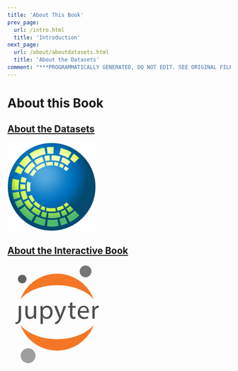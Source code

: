 ```yaml
---
title: 'About This Book'
prev_page:
  url: /intro.html
  title: 'Introduction'
next_page:
  url: /about/aboutdatasets.html
  title: 'About the Datasets'
comment: "***PROGRAMMATICALLY GENERATED, DO NOT EDIT. SEE ORIGINAL FILES IN /content***"
---
```

# About this Book

## [About the Datasets][datasets]
<a href="https://veerg24.github.io/myonlinebook/about/aboutdatasets.html">
<img src="CMAP_logo.png" style="width: 200px;"/>
</a>

## [About the Interactive Book][jupyterbook]
<!--<a href="https://veerg24.github.io/myonlinebook/about/aboutinteractivebooks.html">
<img src="jupyterbook.png" style="width: 200px;"/>
</a>-->
<svg width="225" height="225" viewBox="0 0 44 51" version="2.0" xmlns="http://www.w3.org/2000/svg" xmlns:xlink="http://www.w3.org/1999/xlink" xmlns:figma="http://www.figma.com/figma/ns">
<a xlink:href = "https://veerg24.github.io/myonlinebook/about/aboutdatasets.html">
<title>Group.svg</title>
<desc>Created using Figma 0.90</desc>
<g id="Canvas" transform="translate(-1640 -2453)" figma:type="canvas">
<g id="Group" style="mix-blend-mode:normal;" figma:type="group">
<g id="Group" style="mix-blend-mode:normal;" figma:type="group">
<g id="Group" style="mix-blend-mode:normal;" figma:type="group">
<g id="g" style="mix-blend-mode:normal;" figma:type="group">
<g id="path" style="mix-blend-mode:normal;" figma:type="group">
<g id="path9 fill" style="mix-blend-mode:normal;" figma:type="vector">
<use xlink:href="#path0_fill" transform="translate(1640.54 2474.36)" fill="#4E4E4E" style="mix-blend-mode:normal;"/>
</g>
</g>
<g id="path" style="mix-blend-mode:normal;" figma:type="group">
<g id="path10 fill" style="mix-blend-mode:normal;" figma:type="vector">
<use xlink:href="#path1_fill" transform="translate(1645.68 2474.37)" fill="#4E4E4E" style="mix-blend-mode:normal;"/>
</g>
</g>
<g id="path" style="mix-blend-mode:normal;" figma:type="group">
<g id="path11 fill" style="mix-blend-mode:normal;" figma:type="vector">
<use xlink:href="#path2_fill" transform="translate(1653.39 2474.26)" fill="#4E4E4E" style="mix-blend-mode:normal;"/>
</g>
</g>
<g id="path" style="mix-blend-mode:normal;" figma:type="group">
<g id="path12 fill" style="mix-blend-mode:normal;" figma:type="vector">
<use xlink:href="#path3_fill" transform="translate(1660.43 2474.39)" fill="#4E4E4E" style="mix-blend-mode:normal;"/>
</g>
</g>
<g id="path" style="mix-blend-mode:normal;" figma:type="group">
<g id="path13 fill" style="mix-blend-mode:normal;" figma:type="vector">
<use xlink:href="#path4_fill" transform="translate(1667.55 2472.54)" fill="#4E4E4E" style="mix-blend-mode:normal;"/>
</g>
</g>
<g id="path" style="mix-blend-mode:normal;" figma:type="group">
<g id="path14 fill" style="mix-blend-mode:normal;" figma:type="vector">
<use xlink:href="#path5_fill" transform="translate(1672.47 2474.29)" fill="#4E4E4E" style="mix-blend-mode:normal;"/>
</g>
</g>
<g id="path" style="mix-blend-mode:normal;" figma:type="group">
<g id="path15 fill" style="mix-blend-mode:normal;" figma:type="vector">
<use xlink:href="#path6_fill" transform="translate(1679.98 2474.24)" fill="#4E4E4E" style="mix-blend-mode:normal;"/>
</g>
</g>
</g>
</g>
<g id="g" style="mix-blend-mode:normal;" figma:type="group">
<g id="path" style="mix-blend-mode:normal;" figma:type="group">
<g id="path16 fill" style="mix-blend-mode:normal;" figma:type="vector">
<use xlink:href="#path7_fill" transform="translate(1673.48 2453.69)" fill="#767677" style="mix-blend-mode:normal;"/>
</g>
</g>
<g id="path" style="mix-blend-mode:normal;" figma:type="group">
<g id="path17 fill" style="mix-blend-mode:normal;" figma:type="vector">
<use xlink:href="#path8_fill" transform="translate(1643.21 2484.27)" fill="#F37726" style="mix-blend-mode:normal;"/>
</g>
</g>
<g id="path" style="mix-blend-mode:normal;" figma:type="group">
<g id="path18 fill" style="mix-blend-mode:normal;" figma:type="vector">
<use xlink:href="#path9_fill" transform="translate(1643.21 2457.88)" fill="#F37726" style="mix-blend-mode:normal;"/>
</g>
</g>
<g id="path" style="mix-blend-mode:normal;" figma:type="group">
<g id="path19 fill" style="mix-blend-mode:normal;" figma:type="vector">
<use xlink:href="#path10_fill" transform="translate(1643.28 2496.09)" fill="#9E9E9E" style="mix-blend-mode:normal;"/>
</g>
</g>
<g id="path" style="mix-blend-mode:normal;" figma:type="group">
<g id="path20 fill" style="mix-blend-mode:normal;" figma:type="vector">
<use xlink:href="#path11_fill" transform="translate(1641.87 2458.43)" fill="#616262" style="mix-blend-mode:normal;"/>
</g>
</g>
</g>
</g>
</g>
</g>
<defs>
<path id="path0_fill" d="M 1.74498 5.47533C 1.74498 7.03335 1.62034 7.54082 1.29983 7.91474C 0.943119 8.23595 0.480024 8.41358 0 8.41331L 0.124642 9.3036C 0.86884 9.31366 1.59095 9.05078 2.15452 8.56466C 2.45775 8.19487 2.6834 7.76781 2.818 7.30893C 2.95261 6.85005 2.99341 6.36876 2.93798 5.89377L 2.93798 0L 1.74498 0L 1.74498 5.43972L 1.74498 5.47533Z"/>
<path id="path1_fill" d="M 5.50204 4.76309C 5.50204 5.43081 5.50204 6.02731 5.55545 6.54368L 4.496 6.54368L 4.42478 5.48423C 4.20318 5.85909 3.88627 6.16858 3.50628 6.38125C 3.12628 6.59392 2.69675 6.70219 2.26135 6.69503C 1.22861 6.69503 0 6.13415 0 3.84608L 0 0.0445149L 1.193 0.0445149L 1.193 3.6057C 1.193 4.84322 1.57583 5.67119 2.65309 5.67119C 2.87472 5.67358 3.09459 5.63168 3.29982 5.54796C 3.50505 5.46424 3.69149 5.34039 3.84822 5.18366C 4.00494 5.02694 4.1288 4.84049 4.21252 4.63527C 4.29623 4.43004 4.33813 4.21016 4.33575 3.98853L 4.33575 0L 5.52874 0L 5.52874 4.72748L 5.50204 4.76309Z"/>
<path id="path2_fill" d="M 0.0534178 2.27264C 0.0534178 1.44466 0.0534178 0.768036 0 0.153731L 1.06836 0.153731L 1.12177 1.2666C 1.3598 0.864535 1.70247 0.534594 2.11325 0.311954C 2.52404 0.0893145 2.98754 -0.0176786 3.45435 0.00238095C 5.03908 0.00238095 6.23208 1.32892 6.23208 3.30538C 6.23208 5.63796 4.7987 6.79535 3.24958 6.79535C 2.85309 6.81304 2.45874 6.7281 2.10469 6.54874C 1.75064 6.36937 1.44888 6.10166 1.22861 5.77151L 1.22861 5.77151L 1.22861 9.33269L 0.0534178 9.33269L 0.0534178 2.29935L 0.0534178 2.27264ZM 1.22861 4.00872C 1.23184 4.17026 1.24972 4.33117 1.28203 4.48948C 1.38304 4.88479 1.61299 5.23513 1.93548 5.48506C 2.25798 5.735 2.65461 5.87026 3.06262 5.86944C 4.31794 5.86944 5.05689 4.8456 5.05689 3.3588C 5.05689 2.05897 4.36246 0.946096 3.10714 0.946096C 2.61036 0.986777 2.14548 1.20726 1.79965 1.5662C 1.45382 1.92514 1.25079 2.3979 1.22861 2.89585L 1.22861 4.00872Z"/>
<path id="path3_fill" d="M 1.31764 0.0178059L 2.75102 3.85499C 2.90237 4.28233 3.06262 4.7987 3.16946 5.18153C 3.2941 4.7898 3.42764 4.29123 3.5879 3.82828L 4.88773 0.0178059L 6.14305 0.0178059L 4.36246 4.64735C 3.47216 6.87309 2.92908 8.02158 2.11 8.71601C 1.69745 9.09283 1.19448 9.35658 0.649917 9.48166L 0.356119 8.48453C 0.736886 8.35942 1.09038 8.16304 1.39777 7.90584C 1.8321 7.55188 2.17678 7.10044 2.4038 6.5882C 2.45239 6.49949 2.48551 6.40314 2.50173 6.3033C 2.49161 6.19586 2.46457 6.0907 2.42161 5.9917L 0 0L 1.29983 0L 1.31764 0.0178059Z"/>
<path id="path4_fill" d="M 2.19013 0L 2.19013 1.86962L 3.8995 1.86962L 3.8995 2.75992L 2.19013 2.75992L 2.19013 6.26769C 2.19013 7.06896 2.42161 7.53191 3.08043 7.53191C 3.31442 7.53574 3.54789 7.5088 3.77486 7.45179L 3.82828 8.34208C 3.48794 8.45999 3.12881 8.51431 2.76882 8.50234C 2.53042 8.51726 2.29161 8.48043 2.06878 8.39437C 1.84595 8.30831 1.64438 8.17506 1.47789 8.00377C 1.11525 7.51873 0.949826 6.91431 1.01494 6.31221L 1.01494 2.75102L 0 2.75102L 0 1.86072L 1.03274 1.86072L 1.03274 0.275992L 2.19013 0Z"/>
<path id="path5_fill" d="M 1.17716 3.57899C 1.153 3.88093 1.19468 4.18451 1.29933 4.46876C 1.40398 4.75301 1.5691 5.01114 1.78329 5.22532C 1.99747 5.43951 2.2556 5.60463 2.53985 5.70928C 2.8241 5.81393 3.12768 5.85561 3.42962 5.83145C 4.04033 5.84511 4.64706 5.72983 5.21021 5.49313L 5.41498 6.38343C 4.72393 6.66809 3.98085 6.80458 3.23375 6.78406C 2.79821 6.81388 2.36138 6.74914 1.95322 6.59427C 1.54505 6.43941 1.17522 6.19809 0.869071 5.88688C 0.562928 5.57566 0.327723 5.2019 0.179591 4.79125C 0.0314584 4.38059 -0.0260962 3.94276 0.0108748 3.50777C 0.0108748 1.54912 1.17716 0 3.0824 0C 5.21911 0 5.75329 1.86962 5.75329 3.06262C 5.76471 3.24644 5.76471 3.43079 5.75329 3.61461L 1.15046 3.61461L 1.17716 3.57899ZM 4.66713 2.6887C 4.70149 2.45067 4.68443 2.20805 4.61709 1.97718C 4.54976 1.74631 4.43372 1.53255 4.2768 1.35031C 4.11987 1.16808 3.92571 1.0216 3.70739 0.920744C 3.48907 0.81989 3.25166 0.767006 3.01118 0.765656C 2.52201 0.801064 2.06371 1.01788 1.72609 1.37362C 1.38847 1.72935 1.19588 2.19835 1.18607 2.6887L 4.66713 2.6887Z"/>
<path id="path6_fill" d="M 0.0534178 2.19228C 0.0534178 1.42663 0.0534178 0.767806 0 0.162404L 1.06836 0.162404L 1.06836 1.43553L 1.12177 1.43553C 1.23391 1.04259 1.4656 0.694314 1.78468 0.439049C 2.10376 0.183783 2.4944 0.034196 2.90237 0.0110538C 3.01466 -0.00368459 3.12839 -0.00368459 3.24068 0.0110538L 3.24068 1.12393C 3.10462 1.10817 2.9672 1.10817 2.83114 1.12393C 2.427 1.13958 2.04237 1.30182 1.7491 1.58035C 1.45583 1.85887 1.27398 2.23462 1.23751 2.63743C 1.20422 2.8196 1.18635 3.00425 1.1841 3.18941L 1.1841 6.65267L 0.00890297 6.65267L 0.00890297 2.20118L 0.0534178 2.19228Z"/>
<path id="path7_fill" d="M 6.03059 2.83565C 6.06715 3.43376 5.92485 4.02921 5.6218 4.54615C 5.31875 5.0631 4.86869 5.47813 4.32893 5.73839C 3.78917 5.99864 3.18416 6.09233 2.59097 6.00753C 1.99778 5.92272 1.44326 5.66326 0.998048 5.26219C 0.552837 4.86113 0.23709 4.33661 0.0910307 3.75546C -0.0550287 3.17431 -0.0247891 2.56283 0.177897 1.99893C 0.380583 1.43503 0.746541 0.944221 1.22915 0.589037C 1.71176 0.233853 2.28918 0.0303686 2.88784 0.00450543C 3.28035 -0.0170932 3.67326 0.0391144 4.04396 0.169896C 4.41467 0.300677 4.75587 0.503453 5.04794 0.766561C 5.34 1.02967 5.57718 1.34792 5.74582 1.70301C 5.91446 2.0581 6.01124 2.44303 6.03059 2.83565L 6.03059 2.83565Z"/>
<path id="path8_fill" d="M 18.6962 7.12238C 10.6836 7.12238 3.64131 4.24672 0 0C 1.41284 3.82041 3.96215 7.1163 7.30479 9.44404C 10.6474 11.7718 14.623 13.0196 18.6962 13.0196C 22.7695 13.0196 26.745 11.7718 30.0877 9.44404C 33.4303 7.1163 35.9796 3.82041 37.3925 4.0486e-13C 33.7601 4.24672 26.7445 7.12238 18.6962 7.12238Z"/>
<path id="path9_fill" d="M 18.6962 5.89725C 26.7089 5.89725 33.7512 8.77291 37.3925 13.0196C 35.9796 9.19922 33.4303 5.90333 30.0877 3.57559C 26.745 1.24785 22.7695 4.0486e-13 18.6962 0C 14.623 4.0486e-13 10.6474 1.24785 7.30479 3.57559C 3.96215 5.90333 1.41284 9.19922 0 13.0196C 3.64131 8.76401 10.648 5.89725 18.6962 5.89725Z"/>
<path id="path10_fill" d="M 7.59576 3.56656C 7.64276 4.31992 7.46442 5.07022 7.08347 5.72186C 6.70251 6.3735 6.13619 6.89698 5.45666 7.22561C 4.77713 7.55424 4.01515 7.67314 3.26781 7.56716C 2.52046 7.46117 1.82158 7.13511 1.26021 6.63051C 0.698839 6.12591 0.300394 5.46561 0.115637 4.73375C -0.0691191 4.00188 -0.0318219 3.23159 0.222777 2.52099C 0.477376 1.8104 0.93775 1.19169 1.54524 0.743685C 2.15274 0.295678 2.87985 0.0386595 3.63394 0.00537589C 4.12793 -0.0210471 4.62229 0.0501173 5.08878 0.214803C 5.55526 0.37949 5.98473 0.63447 6.35264 0.965179C 6.72055 1.29589 7.01971 1.69584 7.233 2.1422C 7.4463 2.58855 7.56957 3.07256 7.59576 3.56656L 7.59576 3.56656Z"/>
<path id="path11_fill" d="M 2.25061 4.37943C 1.81886 4.39135 1.39322 4.27535 1.02722 4.04602C 0.661224 3.81668 0.371206 3.48424 0.193641 3.09052C 0.0160762 2.69679 -0.0411078 2.25935 0.0292804 1.83321C 0.0996686 1.40707 0.294486 1.01125 0.589233 0.695542C 0.883981 0.37983 1.2655 0.158316 1.68581 0.0588577C 2.10611 -0.0406005 2.54644 -0.0135622 2.95143 0.136572C 3.35641 0.286707 3.70796 0.553234 3.96186 0.902636C 4.21577 1.25204 4.3607 1.66872 4.37842 2.10027C 4.39529 2.6838 4.18131 3.25044 3.78293 3.67715C 3.38455 4.10387 2.83392 4.35623 2.25061 4.37943Z"/>
</defs>
</a>
</svg>

[datasets]: https://veerg24.github.io/myonlinebook/about/aboutdatasets.html
[jupyterbook]: https://veerg24.github.io/myonlinebook/about/aboutinteractivebooks.html